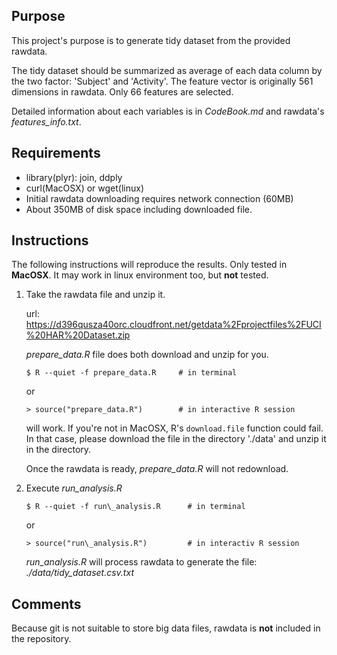 ## Purpose

This project's purpose is to generate tidy dataset from the provided rawdata.

The tidy dataset should be summarized as average of each data column by the two factor: 'Subject' and 'Activity'. The feature vector is originally 561 dimensions in rawdata. Only 66 features are selected.

Detailed information about each variables is in *CodeBook.md* and rawdata's *features\_info.txt*.

## Requirements

* library(plyr): join, ddply
* curl(MacOSX) or wget(linux)
* Initial rawdata downloading requires network connection (60MB)
* About 350MB of disk space including downloaded file.

## Instructions

The following instructions will reproduce the results.
Only tested in **MacOSX**. It may work in linux environment too, but **not** tested.

1. Take the rawdata file and unzip it.

    url: https://d396qusza40orc.cloudfront.net/getdata%2Fprojectfiles%2FUCI%20HAR%20Dataset.zip

    *prepare_data.R* file does both download and unzip for you.

    `$ R --quiet -f prepare_data.R     # in terminal`

    or

    `> source("prepare_data.R")        # in interactive R session`

    will work. If you're not in MacOSX, R's `download.file` function could fail. In that case, please download the file in the directory './data' and unzip it in the directory.

    Once the rawdata is ready, *prepare_data.R* will not redownload.

2. Execute *run\_analysis.R*

    `$ R --quiet -f run\_analysis.R      # in terminal`

    or

    `> source("run\_analysis.R")         # in interactiv R session`

    *run_analysis.R* will process rawdata to generate the file: *./data/tidy_dataset.csv.txt*

## Comments

Because git is not suitable to store big data files, rawdata is **not** included in the repository.
